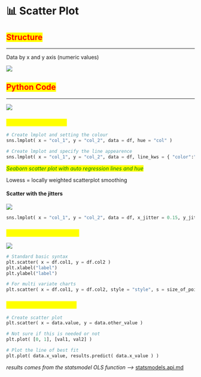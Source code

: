 # 📊 Scatter Plot

## <mark style="color:red;">Structure</mark>

***

Data by x and y axis (numeric values)

![](https://t20664121.p.clickup-attachments.com/t20664121/70897440-4321-4049-bcde-4dee14765a1c/image.png)

## <mark style="color:red;">Python Code</mark>

***

![](https://t20664121.p.clickup-attachments.com/t20664121/f3121835-ef99-40fc-8527-a5d53079dac2/image.png)

### <mark style="color:yellow;">Seaborn scatter plot</mark>

```python
# Create lmplot and setting the colour
sns.lmplot( x = "col_1", y = "col_2", data = df, hue = "col" )

# Create lmplot and specify the line appearence
sns.lmplot( x = "col_1", y = "col_2", data = df, line_kws = { "color":"black" }, lowess = True )
```

_<mark style="color:green;">Seaborn scatter plot with auto regression lines and hue</mark>_

Lowess = locally weighted scatterplot smoothing

#### Scatter with the jitters

![](https://t20664121.p.clickup-attachments.com/t20664121/0abe15e9-3b99-4c3b-bc5e-bef4158671f5/image.png)

```python
sns.lmplot( x = "col_1", y = "col_2", data = df, x_jitter = 0.15, y_jitter = 0.15, fit_reg = False )
```

### <mark style="color:yellow;">Matplotlib Scatter Graph</mark>

![](https://t20664121.p.clickup-attachments.com/t20664121/ec1faff2-169c-4315-ae71-21960542883e/Untitled.png)

```python
# Standard basic syntax
plt.scatter( x = df.col1, y = df.col2 )
plt.xlabel("label")
plt.ylabel("label")

# For multi variate charts
plt.scatter( x = df.col1, y = df.col2, style = "style", s = size_of_points, alpha = number )
```

### <mark style="color:yellow;">Plotting a line of best fit</mark>

```python
# Create scatter plot
plt.scatter( x = data.value, y = data.other_value )

# Not sure if this is needed or not
plt.plot( [0, 1], [val1, val2] )

# Plot the line of best fit
plt.plot( data.x_value, results.predict( data.x_value ) )
```

_results comes from the statsmodel OLS function -->_ [statsmodels.api.md](statsmodels.api.md "mention")
